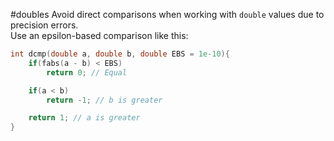 #doubles
Avoid direct comparisons when working with `double` values due to precision errors.  
Use an epsilon-based comparison like this:
```C++
int dcmp(double a, double b, double EBS = 1e-10){
	if(fabs(a - b) < EBS)
		return 0; // Equal

	if(a < b)
		return -1; // b is greater

	return 1; // a is greater
}
```





